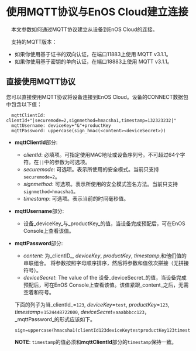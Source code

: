 # 使用MQTT协议与EnOS Cloud建立连接

　本文参数如何通过MQTT协议建立从设备到EnOS Cloud的连接。

　支持的MQTT版本：

- 如果你使用基于证书的双向认证，在端口11883上使用 MQTT v3.1.1。
- 如果你使用基于密钥的单向认证，在端口18883上使用 MQTT v3.1.1。

## 直接使用MQTT协议

您可以直接使用MQTT协议将设备连接到EnOS Cloud。设备的CONNECT数据包中包含以下值：

```
  mqttClientId: clientId+"|securemode=2,signmethod=hmacsha1,timestamp=132323232|"
  mqttUsername: deviceKey+"&"+productKey
  mqttPassword: uppercase(sign_hmac(<content><deviceSecret>))
 ```

 - **mqttClientId**部分:
   - _clientId_: 必填项。可指定使用MAC地址或设备序列号。不可超过64个字符。在``||``中的参数为可选项。
   - _securemode_: 可选项。表示所使用的安全模式。当前只支持`securemode=2`。
   - _signmethod_: 可选项。表示所使用的安全模式签名方法。当前只支持`signmethod=hmacsha1`。
   - _timestamp_: 可选项。表示当前的时间毫秒值。

 - **mqttUsername**部分:
   - 设备_deviceKey_与_productKey_的值，当设备完成预配后，可在EnOS Console上查看该值。

 - **mqttPassword**部分:
   - _content_: 为_clientID_, _deviceKey_, _productKey_, _timestamp_,和他们值的串联组合。 将参数按照字母顺序排序，然后将参数和值依次拼接（无拼接符号）。
   - _deviceSecret_: The value of the 设备_deviceSecret_的值，当设备完成预配后，可在EnOS Console上查看该值。该值紧跟_content_之后，无需空着和符号。

    下面的列子为当_clientId_=`123`, _deviceKey_=`test`, _productKey_=`123`, _timestamp_=`1524448722000`, _deviceSecret_=`aaabbbcc123`， _mqttPassword_的形式应该如下。

     ```
     sign=uppercase(hmacsha1(clientId123deviceKeytestproductKey123timestamp1524448722000aaabbbcc123))
     ```

     **NOTE**: `timestamp`的值必须和**mqttClientId**部分的`timestamp`保持一致。
